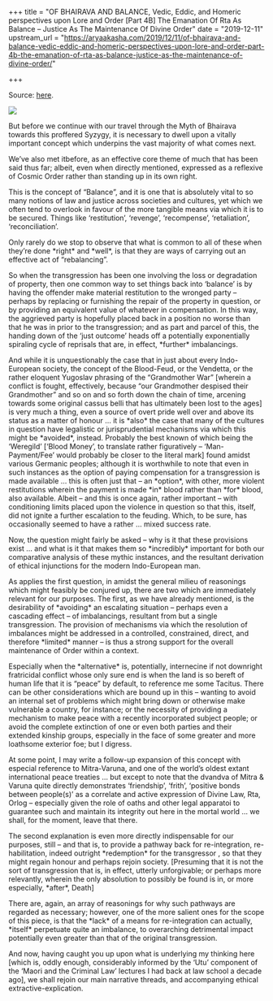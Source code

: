 +++
title = "OF BHAIRAVA AND BALANCE, Vedic, Eddic, and Homeric perspectives upon Lore and Order [Part 4B] The Emanation Of Rta As Balance – Justice As The Maintenance Of Divine Order"
date = "2019-12-11"
upstream_url = "https://aryaakasha.com/2019/12/11/of-bhairava-and-balance-vedic-eddic-and-homeric-perspectives-upon-lore-and-order-part-4b-the-emanation-of-rta-as-balance-justice-as-the-maintenance-of-divine-order/"

+++

Source: [here](https://aryaakasha.com/2019/12/11/of-bhairava-and-balance-vedic-eddic-and-homeric-perspectives-upon-lore-and-order-part-4b-the-emanation-of-rta-as-balance-justice-as-the-maintenance-of-divine-order/).

![](https://aryaakasha.files.wordpress.com/2019/12/78399518_10162661502935574_6174532069486493696_o.jpg?w=785)

But before we continue with our travel through the Myth of Bhairava towards this proffered Syzygy, it is necessary to dwell upon a vitally important concept which underpins the vast majority of what comes next.

We’ve also met itbefore, as an effective core theme of much that has been said thus far; albeit, even when directly mentioned, expressed as a reflexive of Cosmic Order rather than standing up in its own right.

This is the concept of “Balance”, and it is one that is absolutely vital to so many notions of law and justice across societies and cultures, yet which we often tend to overlook in favour of the more tangible means via which it is to be secured. Things like ‘restitution’, ‘revenge’, ‘recompense’, ‘retaliation’, ‘reconciliation’.

Only rarely do we stop to observe that what is common to all of these when they’re done \*right\* and \*well\*, is that they are ways of carrying out an effective act of “rebalancing”.

So when the transgression has been one involving the loss or degradation of property, then one common way to set things back into ‘balance’ is by having the offender make material restitution to the wronged party – perhaps by replacing or furnishing the repair of the property in question, or by providing an equivalent value of whatever in compensation. In this way, the aggrieved party is hopefully placed back in a position no worse than that he was in prior to the transgression; and as part and parcel of this, the handing down of the ‘just outcome’ heads off a potentially exponentially spiraling cycle of reprisals that are, in effect, \*further\* imbalancings.

And while it is unquestionably the case that in just about every Indo-European society, the concept of the Blood-Feud, or the Vendetta, or the rather eloquent Yugoslav phrasing of the “Grandmother War” \[wherein a conflict is fought, effectively, because “our Grandmother despised their Grandmother” and so on and so forth down the chain of time, arcening towards some original cassus belli that has ultimately been lost to the ages\] is very much a thing, even a source of overt pride well over and above its status as a matter of honour … it is \*also\* the case that many of the cultures in question have legalistic or jurisprudential mechanisms via which this might be \*avoided\*, instead. Probably the best known of which being the ‘Weregild’ \[‘Blood Money’, to translate rather figuratively – ‘Man-Payment/Fee’ would probably be closer to the literal mark\] found amidst various Germanic peoples; although it is worthwhile to note that even in such instances as the option of paying compensation for a transgression is made available … this is often just that – an \*option\*, with other, more violent restitutions wherein the payment is made \*in\* blood rather than \*for\* blood, also available. Albeit – and this is once again, rather important – with conditioning limits placed upon the violence in question so that this, itself, did not ignite a further escalation to the feuding. Which, to be sure, has occasionally seemed to have a rather … mixed success rate.

Now, the question might fairly be asked – why is it that these provisions exist … and what is it that makes them so \*incredibly\* important for both our comparative analysis of these mythic instances, and the resultant derivation of ethical injunctions for the modern Indo-European man.

As applies the first question, in amidst the general milieu of reasonings which might feasibly be conjured up, there are two which are immediately relevant for our purposes. The first, as we have already mentioned, is the desirability of \*avoiding\* an escalating situation – perhaps even a cascading effect – of imbalancings, resultant from but a single transgression. The provision of mechanisms via which the resolution of imbalances might be addressed in a controlled, constrained, direct, and therefore \*limited\* manner – is thus a strong support for the overall maintenance of Order within a context.

Especially when the \*alternative\* is, potentially, internecine if not downright fratricidal conflict whose only sure end is when the land is so bereft of human life that it is “peace” by default, to reference me some Tacitus. There can be other considerations which are bound up in this – wanting to avoid an internal set of problems which might bring down or otherwise make vulnerable a country, for instance; or the necessity of providing a mechanism to make peace with a recently incorporated subject people; or avoid the complete extinction of one or even both parties and their extended kinship groups, especially in the face of some greater and more loathsome exterior foe; but I digress.

At some point, I may write a follow-up expansion of this concept with especial reference to Mitra-Varuna, and one of the world’s oldest extant international peace treaties … but except to note that the dvandva of Mitra & Varuna quite directly demonstrates ‘friendship’, ‘frith’, ‘positive bonds between people(s)’ as a correlate and active expression of Divine Law, Rta, Orlog – especially given the role of oaths and other legal apparatoi to guarantee such and maintain its integrity out here in the mortal world … we shall, for the moment, leave that there.

The second explanation is even more directly indispensable for our purposes, still – and that is, to provide a pathway back for re-integration, re-habilitation, indeed outright \*redemption\* for the transgressor , so that they might regain honour and perhaps rejoin society. \[Presuming that it is not the sort of transgression that is, in effect, utterly unforgivable; or perhaps more relevantly, wherein the only absolution to possibly be found is in, or more especially, \*after\*, Death\]

There are, again, an array of reasonings for why such pathways are regarded as necessary; however, one of the more salient ones for the scope of this piece, is that the \*lack\* of a means for re-integration can actually, \*itself\* perpetuate quite an imbalance, to overarching detrimental impact potentially even greater than that of the original transgression.

And now, having caught you up upon what is underlying my thinking here \[which is, oddly enough, considerably informed by the ‘Utu’ component of the ‘Maori and the Criminal Law’ lectures I had back at law school a decade ago\], we shall rejoin our main narrative threads, and accompanying ethical extractive-explication.